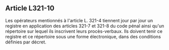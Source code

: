 Article L321-10
----
Les opérateurs mentionnés à l'article L. 321-4 tiennent jour par jour un
registre en application des articles 321-7 et 321-8 du code pénal ainsi qu'un
répertoire sur lequel ils inscrivent leurs procès-verbaux. Ils doivent tenir ce
registre et ce répertoire sous une forme électronique, dans des conditions
définies par décret.
